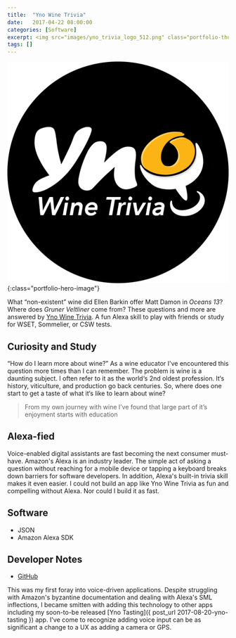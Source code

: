 ```yaml
---
title:  "Yno Wine Trivia"
date:   2017-04-22 08:00:00
categories: [Software]
excerpt: <img src="images/yno_trivia_logo_512.png" class="portfolio-thumbnail-image" align="left">What “non-existent” wine did Ellen Barkin offer Matt Damon in Oceans 13? Where does Gruner Veltliner come from? These questions and more are answered by Yno Wine Trivia. A fun Alexa skill to play with friends or study for WSET, Sommelier, or CSW tests.
tags: []
---
```

![Yno Wine Trivia](/images/yno_trivia_logo_512.png){:class="portfolio-hero-image"}

What “non-existent” wine did Ellen Barkin offer Matt Damon in _Oceans 13_? Where does _Gruner Veltliner_ come from? These questions and more are answered by [Yno Wine Trivia](https://www.amazon.com/Brainstorm-Creative-Wine-Trivia/dp/B071Y1HRP1/ref=sr_1_1?s=digital-skills&ie=UTF8&qid=1503377224&sr=1-1&keywords=wine+trivia). A fun Alexa skill to play with friends or study for WSET, Sommelier, or CSW tests.

## Curiosity and Study
“How do I learn more about wine?” As a wine educator I've encountered this question more times than I can remember. The problem is wine is a daunting subject. I often refer to it as the world‘s 2nd oldest profession. It‘s history, viticulture, and production go back centuries. So, where does one start to get a taste of what it‘s like to learn about wine?

> From my own journey with wine I’ve found that large part of it’s enjoyment starts with education

## Alexa-fied
Voice-enabled digital assistants are fast becoming the next consumer must-have. Amazon's Alexa is an industry leader. The simple act of asking a question without reaching for a mobile device or tapping a keyboard breaks down barriers for software developers. In addition, Alexa's built-in trivia skill makes it even easier. I could not build an app like Yno Wine Trivia as fun and compelling without Alexa. Nor could I build it as fast.

## Software
* JSON
* Amazon Alexa SDK

## Developer Notes
* [GitHub](https://github.com/BrainstormWilly/yno-trivia)

This was my first foray into voice-driven applications. Despite struggling with Amazon's byzantine documentation and dealing with Alexa's SML inflections, I became smitten with adding this technology to other apps including my soon-to-be released [Yno Tasting]({ post_url 2017-08-20-yno-tasting }) app. I've come to recognize adding voice input can be as significant a change to a UX as adding a camera or GPS.
